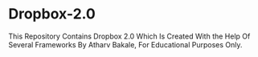 # Dropbox-2.0
This Repository Contains Dropbox 2.0 Which Is Created With the Help Of Several Frameworks By Atharv Bakale, For Educational Purposes Only.
